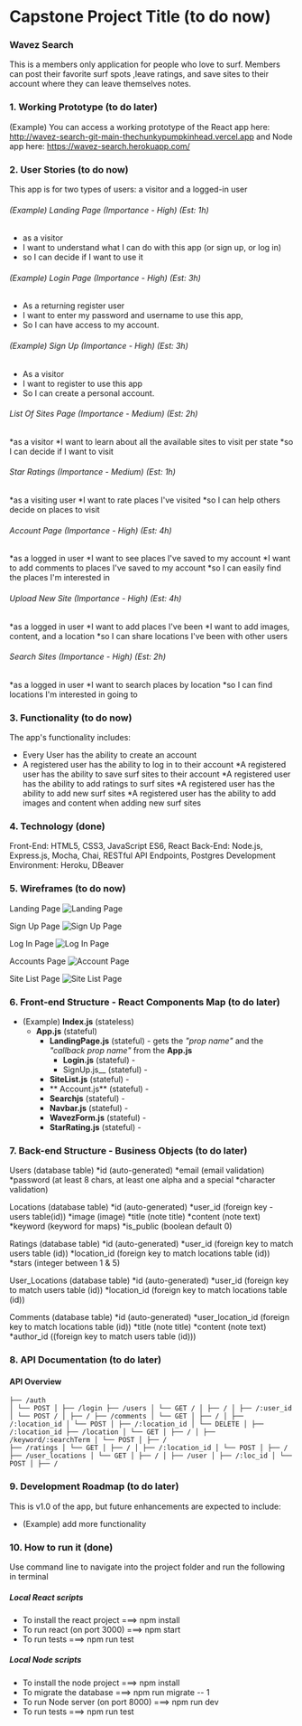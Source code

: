 # Capstone Project Title (to do now)
### Wavez Search
This is a members only application for people who love to surf. Members can post their favorite surf spots ,leave ratings, and save sites to their account where they can leave themselves notes.

### 1. Working Prototype (to do later)

(Example) You can access a working prototype of the React app here: http://wavez-search-git-main-thechunkypumpkinhead.vercel.app and Node app here:   https://wavez-search.herokuapp.com/

### 2. User Stories (to do now)

This app is for two types of users: a visitor and a logged-in user

###### (Example) Landing Page (Importance - High) (Est: 1h)

- as a visitor
- I want to understand what I can do with this app (or sign up, or log in)
- so I can decide if I want to use it

###### (Example) Login Page (Importance - High) (Est: 3h)

- As a returning register user
- I want to enter my password and username to use this app,
- So I can have access to my account.

###### (Example) Sign Up (Importance - High) (Est: 3h)

- As a visitor
- I want to register to use this app
- So I can create a personal account.

###### List Of Sites Page (Importance - Medium) (Est: 2h)

*as a visitor
*I want to learn about all the available sites to visit per state
\*so I can decide if I want to visit

###### Star Ratings (Importance - Medium) (Est: 1h)

*as a visiting user
*I want to rate places I've visited
\*so I can help others decide on places to visit

###### Account Page (Importance - High) (Est: 4h)

*as a logged in user
*I want to see places I've saved to my account
*I want to add comments to places I've saved to my account
*so I can easily find the places I'm interested in

###### Upload New Site (Importance - High) (Est: 4h)

*as a logged in user
*I want to add places I've been
*I want to add images, content, and a location
*so I can share locations I've been with other users

###### Search Sites (Importance - High) (Est: 2h)

*as a logged in user
*I want to search places by location
\*so I can find locations I'm interested in going to

### 3. Functionality (to do now)

The app's functionality includes:

- Every User has the ability to create an account
- A registered user has the ability to log in to their account
  *A registered user has the ability to save surf sites to their account
  *A registered user has the ability to add ratings to surf sites
  *A registered user has the ability to add new surf sites
  *A registered user has the ability to add images and content when adding new surf sites

### 4. Technology (done)

Front-End: HTML5, CSS3, JavaScript ES6, React
Back-End: Node.js, Express.js, Mocha, Chai, RESTful API Endpoints, Postgres
Development Environment: Heroku, DBeaver

### 5. Wireframes (to do now)

Landing Page
![Landing Page](/github-images/screenshots/landing.png)

Sign Up Page
![Sign Up Page](/github-images/screenshots/sign-up.png)

Log In Page
![Log In Page](/github-images/screenshots/log-in.png)

Accounts Page
![Account Page](/github-images/screenshots/account.png)

Site List Page
![Site List Page](/github-images/screenshots/site-list.png)

### 6. Front-end Structure - React Components Map (to do later)

- (Example) **Index.js** (stateless)
  - **App.js** (stateful)
    - **LandingPage.js** (stateful) - gets the _"prop name"_ and the _"callback prop name"_ from the **App.js**
      - **Login.js** (stateful) -
      - SignUp.js\_\_ (stateful) -
    - **SiteList.js** (stateful) -
    - ** Account.js** (stateful) -
    - **Searchjs** (stateful) -
    - **Navbar.js** (stateful) -
    - **WavezForm.js** (stateful) -
    - **StarRating.js** (stateful) -

### 7. Back-end Structure - Business Objects (to do later)

Users (database table)
*id (auto-generated)
*email (email validation)
*password (at least 8 chars, at least one alpha and a special *character validation)

Locations (database table)
*id (auto-generated)
*user_id (foreign key - users table(id))
*image (image)
*title (note title)
*content (note text)
*keyword (keyword for maps)
\*is_public (boolean default 0)

Ratings (database table)
*id (auto-generated)
*user_id (foreign key to match users table (id))
*location_id (foreign key to match locations table (id))
*stars (integer between 1 & 5)

User_Locations (database table)
*id (auto-generated)
*user_id (foreign key to match users table (id))
\*location_id (foreign key to match locations table (id))

Comments (database table)
*id (auto-generated)
*user_location_id (foreign key to match locations table (id))
*title (note title)
*content (note text) \*author_id ((foreign key to match users table (id)))

### 8. API Documentation (to do later)

#### API Overview

```text
├── /auth
│ └── POST │ ├── /login ├── /users │ └── GET / │ ├── / │ ├── /:user_id │ └── POST / │ ├── / ├── /comments │ └── GET │ ├── / │ ├── /:location_id │ └── POST │ ├── /:location_id │ └── DELETE │ ├── /:location_id ├── /location │ └── GET │ ├── / │ ├── /keyword/:searchTerm │ └── POST │ ├── /
├── /ratings │ └── GET │ ├── / │ ├── /:location_id │ └── POST │ ├── / ├── /user_locations │ └── GET │ ├── / │ ├── /user │ ├── /:loc_id │ └── POST │ ├── /
```

### 9. Development Roadmap (to do later)

This is v1.0 of the app, but future enhancements are expected to include:

- (Example) add more functionality

### 10. How to run it (done)

Use command line to navigate into the project folder and run the following in terminal

##### Local React scripts

- To install the react project ===> npm install
- To run react (on port 3000) ===> npm start
- To run tests ===> npm run test

##### Local Node scripts

- To install the node project ===> npm install
- To migrate the database ===> npm run migrate -- 1
- To run Node server (on port 8000) ===> npm run dev
- To run tests ===> npm run test
